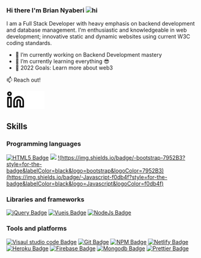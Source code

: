 <!--
**BrianNyaberi/BrianNyaberi** is a ✨ _special_ ✨ repository because its `README.md` (this file) appears on your GitHub profile.
-->

### Hi there I'm Brian Nyaberi <img src="https://user-images.githubusercontent.com/1303154/88677602-1635ba80-d120-11ea-84d8-d263ba5fc3c0.gif" width="28px" height="28px" alt="hi" />

I am a Full Stack Developer with heavy emphasis on backend development and database management. I'm enthusiastic and knowledgeable in web development; innovative static and dynamic websites using current W3C coding standards.

- 🔭 I’m currently working on Backend Development mastery
- 🌱 I’m currently learning everything 😎
- 🥅 2022 Goals: Learn more about web3

:mailbox: Reach out!

[![website](./img/linkedin-light.svg)](https://www.linkedin.com/in/brian-nyaberi-91572115a#gh-light-mode-only)
[![website](./img/linkedin-dark.svg)](https://www.linkedin.com/in/brian-nyaberi-91572115a#gh-dark-mode-only)
&nbsp;&nbsp;

## Skills

### Programming languages

<!--// [![PHP Badge](https://img.shields.io/badge/PHP-777BB4?style=for-the-badge&logo=php&logoColor=white)(#)] -->

[![HTML5 Badge](https://img.shields.io/badge/-HTML5-E34F26?style=for-the-badge&labelColor=black&logo=HTML5&logoColor=E34F26)](#) [![](https://img.shields.io/badge/-CSS3-1572B6?style=for-the-badge&labelColor=black&logo=CSS3&logoColor=1572B6)](#) [!(https://img.shields.io/badge/-bootstrap-7952B3?style=for-the-badge&labelColor=black&logo=bootstrap&logoColor=7952B3)](#) [(https://img.shields.io/badge/-Javascript-f0db4f?style=for-the-badge&labelColor=black&logo=Javascript&logoColor=f0db4f)](#) 

### Libraries and frameworks

[![jQuery Badge](https://img.shields.io/badge/-jQuery-0868AC?style=for-the-badge&labelColor=black&logo=jquery&logoColor=0868AC)](#) [![Vuejs Badge](https://img.shields.io/badge/-Vue-41b883?style=for-the-badge&labelColor=black&logo=vue.js&logoColor=41b883)](#) [![NodeJs Badge](https://img.shields.io/badge/-nodejs-68a063?style=for-the-badge&labelColor=black&logo=node.js&logoColor=68a063)](#)

### Tools and platforms

[![Visaul studio code Badge](https://img.shields.io/badge/-Vscode-0098FF?style=for-the-badge&labelColor=black&logo=visual-studio-code&logoColor=0098FF)](#) [![Git Badge](https://img.shields.io/badge/-git-F1502F?style=for-the-badge&labelColor=black&logo=git&logoColor=F1502F)](#) [![NPM Badge](https://img.shields.io/badge/-npm-CC3534?style=for-the-badge&labelColor=black&logo=npm&logoColor=CC3534)](#) [![Netlify Badge](https://img.shields.io/badge/-netlify-00C7B7?style=for-the-badge&labelColor=black&logo=netlify&logoColor=00C7B7)](#) [![Heroku Badge](https://img.shields.io/badge/-Heroku-6567a5?style=for-the-badge&labelColor=black&logo=heroku&logoColor=6567a5)](#) [![Firebase Badge](https://img.shields.io/badge/-Firebase-FFA611?style=for-the-badge&labelColor=black&logo=firebase&logoColor=FFA611)](#) [![Mongodb Badge](https://img.shields.io/badge/-MongDB-47A248?style=for-the-badge&labelColor=black&logo=mongodb&logoColor=47A248)](#) [![Prettier Badge](https://img.shields.io/badge/-prettier-F7B93E?style=for-the-badge&labelColor=black&logo=prettier&logoColor=F7B93E)](#)

##

<!-- 
[![Brian Nyaberi's GitHub stats](https://github-readme-stats.vercel.app/api?username=BrianNyaberi&count_private=true&show_icons=true&theme=dark)](https://github.com/anuraghazra/github-readme-stats) [![Brian Nyaberi's GitHub stats](https://github-readme-stats.vercel.app/api/top-langs/?username=BrianNyaberi&langs_count=8&theme=dark&count_private=true&show_icons=true&layout=compact&hide_border=true&include_all_commits=true&&icon_color=fb8c00&title_color=FB8C00&bg_color=0d1117)](https://github.com/anuraghazra/github-readme-stats)

 [![GitHub Streak](https://github-readme-streak-stats.herokuapp.com?user=BrianNyaberi&theme=dark&hide_border=true&ring=FB8C00&background=0d1117)](https://git.io/streak-stats) -->